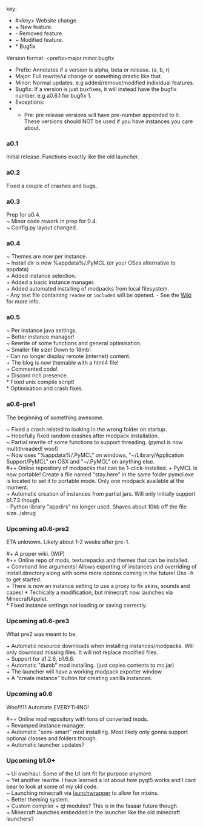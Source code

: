 key:  
- \#\<key\> Website change.
- \+ New feature.
- \- Removed feature.
- ~ Modified feature.
- \* Bugfix

Version format: \<prefix\>major.minor.bugfix
- Prefix: Annotates if a version is alpha, beta or release. (a, b, r)
- Major: Full rewrite/ui change or something drastic like that.
- Minor: Normal updates. e.g added/remove/modified individual features.
- Bugfix: If a version is just buxfixes, it will instead have the bugfix number. e.g a0.6.1 for bugfix 1.
- Exceptions:
- - Pre: pre release versions will have pre-number appended to it. These versions should NOT be used if you have instances you care about.


### a0.1

Initial release. Functions exactly like the old launcher.

### a0.2

Fixed a couple of crashes and bugs.

### a0.3

Prep for a0.4.  
~ Minor code rework in prep for 0.4.  
~ Config.py layout changed.

### a0.4

~ Themes are now per instance.  
~ Install dir is now %appdata%/.PyMCL (or your OSes alternative to appdata)  
\+ Added instance selection.  
\+ Added a basic instance manager.  
\+ Added automated installing of modpacks from local filesystem.  
\- Any text file containing `readme` or `included` will be opened.
\- See the [Wiki](https://github.com/ModificationStation/PyMCL/wiki) for more info.

### a0.5

~ Per instance java settings.  
~ Better instance manager!  
~ Rewrite of some functions and general optimisation.  
~ Smaller file size! Down to 18mb!  
\- Can no longer display remote (internet) content.  
\+ The blog is now themable with a html4 file!  
\+ Commented code!  
\+ Discord rich presence.  
\* Fixed unix compile script!  
\* Optimisation and crash fixes.  

### a0.6-pre1
The beginning of something awesome.

~ Fixed a crash related to looking in the wrong folder on startup.  
~ Hopefully fixed random crashes after modpack installation.  
~ Partial rewrite of some functions to support threading. (pymcl is now multithreaded! woo!)  
~ Now uses "%appdata%/.PyMCL" on windows, "\~/Library/Application Support/PyMCL" on OSX and "\~/.PyMCL" on anything else.  
\#\+\+ Online repository of modpacks that can be 1-click-installed. 
\+ PyMCL is now portable! Create a file named "stay.here" in the same folder pymcl.exe is located to set it to portable mode.  Only one modpack available at the moment.  
\+ Automatic creation of instances from partial jars. Will only initially support b1.7.3 though.  
\- Python library "appdirs" no longer used. Shaves about 10kb off the file size. /shrug  

### Upcoming a0.6-pre2
ETA unknown. Likely about 1-2 weeks after pre-1.

\#\+ A proper wiki. (WIP)  
\#\+\+ Online repo of mods, texturepacks and themes that can be installed.  
\+ Command line arguments! Allows exporting of instances and overriding of install directory along with some more options coming in the future! Use -h to get started.  
\+ There is now an instance setting to use a proxy to fix skins, sounds and capes!
\* Techically a modification, but minecraft now launches via MinecraftApplet.  
\* Fixed instance settings not loading or saving correctly.  

### Upcoming a0.6-pre3
What pre2 was meant to be.

\+ Automatic resource downloads when installing instances/modpacks. Will only download missing files. It will not replace modified files.  
\+ Support for a1.2.6, b1.6.6.  
\+ Automatic "dumb" mod installing. (just copies contents to mc.jar)    
\+ The launcher will have a working modpack exporter window.  
\+ A "create instance" button for creating vanilla instances.  

### Upcoming a0.6
Woo!!!11 Automate EVERYTHING!  

\#\+\+ Online mod repository with tons of converted mods.  
\+ Revamped instance manager.  
\+ Automatic "semi-smart" mod installing. Most likely only gonna support optional classes and folders though.  
\+ Automatic launcher updates?  


### Upcoming b1.0+

~ UI overhaul. Some of the UI isnt fit for purpose anymore.  
~ Yet another rewrite. I have learned a lot about how pyqt5 works and I cant bear to look at some of my old code.  
~ Launching minecraft via [launchwrapper](https://github.com/Mojang/LegacyLauncher) to allow for mixins.  
~ Better theming system.  
\+ Custom compiler + qt modules? This is in the faaaar future though.  
\+ Minecraft launches embedded in the launcher like the old minecraft launchers?